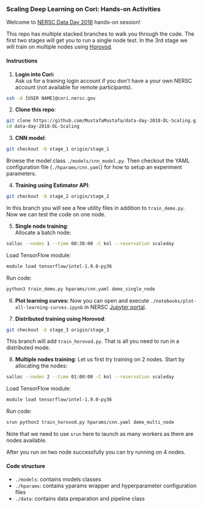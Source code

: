 ### Scaling Deep Learning on Cori: Hands-on Activities
Welcome to [NERSC Data Day 2018](https://www.nersc.gov/users/training/data-day/data-day-2018/) hands-on session!  

This repo has multiple stacked branches to walk you through the code. The first
two stages will get you to run a single node test. In the 3rd stage we will train on multiple
nodes using [Horovod](https://github.com/uber/horovod).  

#### Instructions
1. **Login into Cori:**  
Ask us for a training login account if you don't have a your own NERSC account (not available for remote participants).  
```bash
ssh -A [USER NAME]@cori.nersc.gov
```

2. **Clone this repo**:  
```bash
git clone https://github.com/MustafaMustafa/data-day-2018-DL-Scaling.git
cd data-day-2018-DL-Scaling
```

3. **CNN model**:  
```bash
git checkout -b stage_1 origin/stage_1
```
Browse the model class `./models/cnn_model.py`. Then checkout the YAML configuration file (`./hparams/cnn.yaml`) for how to setup an experiment parameters.  

4. **Training using Estimator API**:  
```bash
git checkout -b stage_2 origin/stage_2
```
In this branch you will see a few utility files in addition to `train_demo.py`. Now we can test the code on one node.

5. **Single node training**:  
Allocate a batch node:
```bash
salloc --nodes 1 --time 00:30:00 -C knl --reservation scaleday
```
  
Load TensorFlow module:  
```bash
module load tensorflow/intel-1.9.0-py36
```
  
Run code:  
```bash
python3 train_demo.py hparams/cnn.yaml demo_single_node
```
6. **Plot learning curves:**
Now you can open and execute `./notebooks/plot-all-learning-curves.ipynb` in NERSC [Jupyter portal](http://jupyter-dev.nersc.gov).  

7. **Distributed training using Horovod**:
```bash
git checkout -b stage_3 origin/stage_3
```
This branch will add `train_horovod.py`. That is all you need to run in a distributed mode.  

8. **Multiple nodes training**:
Let us first try training on 2 nodes. Start by allocating the nodes:
```bash
salloc --nodes 2 --time 01:00:00 -C knl --reservation scaleday
```
  
Load TensorFlow module:  
```bash
module load tensorflow/intel-1.9.0-py36
```
  
Run code:  
```bash
srun python3 train_horovod.py hparams/cnn.yaml demo_multi_node
```
Note that we need to use `srun` here to launch as many workers as there are nodes available.  

After you run on two node successfully you can try running on 4 nodes.

#### Code structure
- `./models`: contains models classes  
- `./hparams`: contains yparams wrapper and hyperparameter configuration files  
- `./data`: contains data preparation and pipeline class  
